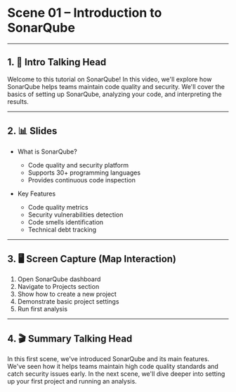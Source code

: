 # Scene 01 – Introduction to SonarQube

---

## 1. 🎥 Intro Talking Head

Welcome to this tutorial on SonarQube! In this video, we'll explore how SonarQube helps teams maintain code quality and security. We'll cover the basics of setting up SonarQube, analyzing your code, and interpreting the results.

---

## 2. 📊 Slides

- What is SonarQube?
  - Code quality and security platform
  - Supports 30+ programming languages
  - Provides continuous code inspection

- Key Features
  - Code quality metrics
  - Security vulnerabilities detection
  - Code smells identification
  - Technical debt tracking

---

## 3. 🖥️ Screen Capture (Map Interaction)

1. Open SonarQube dashboard
2. Navigate to Projects section
3. Show how to create a new project
4. Demonstrate basic project settings
5. Run first analysis

---

## 4. 🎬 Summary Talking Head

In this first scene, we've introduced SonarQube and its main features. We've seen how it helps teams maintain high code quality standards and catch security issues early. In the next scene, we'll dive deeper into setting up your first project and running an analysis.
